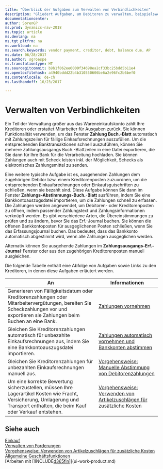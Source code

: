 ```yaml
---
title: "Überblick der Aufgaben zum Verwalten von Verbindlichkeiten"
description: "Gliedert Aufgaben, um Debitoren zu verwalten, beispielsweise zahlende Gläubiger oder ausgehende Zahlungen an Buch-Posten, um Rechnungen oder Gutschriften zu schließen."
documentationcenter: 
author: SorenGP
ms.prod: dynamics-nav-2018
ms.topic: article
ms.devlang: na
ms.tgt_pltfrm: na
ms.workload: na
ms.search.keywords: vendor payment, creditor, debt, balance due, AP
ms.date: 06/28/2017
ms.author: sgroespe
ms.translationtype: HT
ms.sourcegitcommit: b9b1f062ee6009f34698ea2cf33bc25bdd5b11e4
ms.openlocfilehash: a4940bddd22b4b310550606be6a2e96fc2b6bef0
ms.contentlocale: de-ch
ms.lasthandoff: 10/23/2017

---
```

# <a name="managing-payables"></a>Verwalten von Verbindlichkeiten
Ein Teil der Verwaltung großer aus das Wareneinkaufskonto zahlt Ihre Kreditoren oder erstattet Mitarbeiter für Ausgaben zurück. Sie können Funktionalität verwenden, um das Fenster **Zahlung Buch.-Blatt** automatisch mit Zahlungszeilen für fällige Einkaufsrechnungen auszufüllen. Um die entsprechenden Banktransaktionen schnell auszuführen, können Sie mehrere Zahlungsausgangs Buch.-Blattzeilen in eine Datei exportieren, die Sie dann für Ihre Bank für die Verarbeitung hochladen. Sie können Zahlungen auch mit Scheck leisten inkl. der Möglichkeit, Schecks als elektronisches Zahlungsmittel zu senden.

Eine weitere typische Aufgabe ist es, ausgehenden Zahlungen dem zugehörigen Debitor bzw. einem Kreditorenposten zuzuordnen, um die entsprechenden Einkaufsrechnungen oder Einkaufsgutschriften zu schließen, wenn sie bezahlt sind. Diese Aufgabe können Sie dann im Fenster **Zahlungs-Abstimmungs-Buch.-Blatt** ausführen, indem Sie eine Bankkontoauszugsdatei importieren, um die Zahlungen schnell zu erfassen. Die Zahlungen werden angewendet, um Debitoren- oder Kreditorenposten zu öffnen, indem passender Zahlungstext und Zahlungsinformationen verknüpft werden. Es gibt verschiedene Arten, die Übereinstimmungen zu prüfen und zu ändern, bevor Sie das Erf.-Journal buchen. Sie können die offenen Bankkontoposten für ausgeglichenen Posten schließen, wenn Sie das Erfassungsjournal buchen. Das bedeutet, dass das Bankkonto automatisch abgestimmt wird, wenn alle Zahlungen ausgeglichen werden.

Alternativ können Sie ausgehende Zahlungen im **Zahlungsausgangs-Erf.-Journal**-Fenster oder aus den zugehörigen Kreditorenposten manuell ausgleichen.

Die folgende Tabelle enthält eine Abfolge von Aufgaben sowie Links zu den Kreditoren, in denen diese Aufgaben erläutert werden.

| An | Informationen |
| --- | --- |
| Generieren von Fälligkeitsdatum oder Kreditorenzahlungen oder Mitarbeitervergütungen, bereiten Sie Scheckzahlungen vor und exportieren sie Zahlungen beim Buchen an eine Bank. |[Zahlungen vornehmen](payables-make-payments.md) |
| Gleichen Sie Kreditorenzahlungen automatisch für unbezahlte Einkaufsrechnungen aus, indem Sie eine Bankkontoauszugsdatei importieren. |[Zahlungen automatisch vornehmen und Bankkonten abstimmen](receivables-apply-payments-auto-reconcile-bank-accounts.md) |
| Gleichen Sie Kreditorenzahlungen für unbezahlten Einkaufsrechnungen manuell aus. |[Vorgehensweise: Manuelle Abstimmung von Debitorenzahlungen](payables-how-apply-purchase-transactions-manually.md) |
|Um eine korrekte Bewertung sicherzustellen, müssen Ihre Lagerartikel Kosten wie Fracht, Versicherung, Umlagerung und Transport enthalten, die beim Kauf oder Verkauf entstehen.|[Vorgehensweise: Verwenden von Artikelzuschlägen für zusätzliche Kosten](payables-how-assign-item-charges.md)|

## <a name="see-also"></a>Siehe auch
[Einkauf](purchasing-manage-purchasing.md)  
[Verwalten von Forderungen](receivables-manage-receivables.md)  
[Vorgehensweise: Verwenden von Artikelzuschlägen für zusätzliche Kosten](payables-how-assign-item-charges.md)  
[Allgemeine Geschäftsfunktionen](ui-across-business-areas.md)  
[Arbeiten mit [!INCLUDE[d365fin](includes/d365fin_md.md)]](ui-work-product.md)

